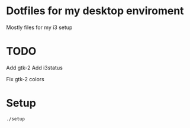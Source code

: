 
# Dotfiles for my desktop enviroment

Mostly files for my i3 setup

# TODO

Add gtk-2
Add i3status

Fix gtk-2 colors

# Setup

    ./setup



